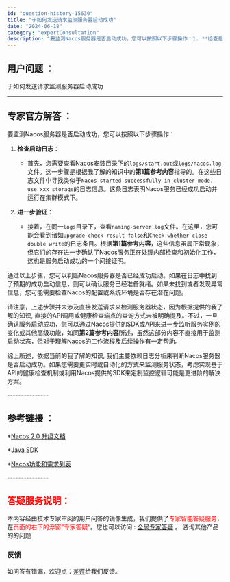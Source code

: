 ```yaml
---
id: "question-history-15630"
title: "于如何发送请求监测服务器启动成功"
date: "2024-06-18"
category: "expertConsultation"
description: "要监测Nacos服务器是否启动成功，您可以按照以下步骤操作：1. **检查启动日志**：   - 首先，您需要查看Nacos安装目录下的`logs/start.out`或`logs/nacos.log`文件。这一步骤是根据我了解的知识中的**第1篇参考内容**指导的。在这些日志文件中寻找类似于`Na"
---
```


## 用户问题 ： 
 于如何发送请求监测服务器启动成功  

---------------
## 专家官方解答 ：

要监测Nacos服务器是否启动成功，您可以按照以下步骤操作：

1. **检查启动日志**：
   - 首先，您需要查看Nacos安装目录下的`logs/start.out`或`logs/nacos.log`文件。这一步骤是根据我了解的知识中的**第1篇参考内容**指导的。在这些日志文件中寻找类似于`Nacos started successfully in cluster mode. use xxx storage`的日志信息。这条日志表明Nacos服务已经成功启动并运行在集群模式下。

2. **进一步验证**：
   - 接着，在同一`logs`目录下，查看`naming-server.log`文件。在这里，您可能会看到诸如`upgrade check result false`和`Check whether close double write`的日志条目。根据**第1篇参考内容**，这些信息虽属正常现象，但它们的存在进一步确认了Nacos服务正在处理内部检查和初始化工作，这也是服务启动成功的一个间接证明。

通过以上步骤，您可以判断Nacos服务器是否已经成功启动。如果在日志中找到了预期的成功启动信息，则可以确认服务已经准备就绪。如果未找到或者发现异常信息，您可能需要检查Nacos的配置或系统环境是否存在潜在问题。

请注意，上述步骤并未涉及直接发送请求来检测服务器状态，因为根据提供的我了解的知识, 直接的API调用或健康检查端点的查询方式未被明确提及。不过，一旦确认服务启动成功，您可以通过Nacos提供的SDK或API来进一步监听服务实例的变化或其他高级功能，如同**第2篇参考内容**所述，虽然这部分内容不直接用于监测启动状态，但对于理解Nacos的工作流程及后续操作有一定帮助。

综上所述，依据当前的我了解的知识, 我们主要依赖日志分析来判断Nacos服务器是否启动成功。如果您需要更实时或自动化的方式来监测服务状态，考虑实现基于API的健康检查机制或利用Nacos提供的SDK来定制监控逻辑可能是更进阶的解决方案。


<font color="#949494">---------------</font> 


## 参考链接 ：

*[Nacos 2.0 升级文档](https://nacos.io/docs/latest/upgrading/200-upgrading)
 
 *[Java SDK](https://nacos.io/docs/latest/guide/user/sdk)
 
 *[Nacos功能和需求列表](https://nacos.io/docs/latest/archive/feature-list)


 <font color="#949494">---------------</font> 
 


## <font color="#FF0000">答疑服务说明：</font> 

本内容经由技术专家审阅的用户问答的镜像生成，我们提供了<font color="#FF0000">专家智能答疑服务</font>，在<font color="#FF0000">页面的右下的浮窗”专家答疑“</font>。您也可以访问 : [全局专家答疑](https://answer.opensource.alibaba.com/docs/intro) 。 咨询其他产品的的问题

### 反馈
如问答有错漏，欢迎点：[差评](https://ai.nacos.io/user/feedbackByEnhancerGradePOJOID?enhancerGradePOJOId=15682)给我们反馈。
